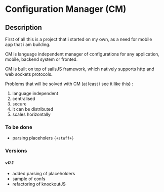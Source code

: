 # Configuration Manager (CM)

## Description

First of all this is a project that i started on my own, as a need for mobile app that i am building.


CM is language independent manager of configurations for any application, mobile, backend system or fronted. 

CM is built on top of sailsJS framework, which natively supports http and web sockets protocols.

Problems that will be solved with CM (at least i see it like this) :

1. language independent
2. centralised
3. secure
4. it can be distributed
5. scales horizontally


### To be done

* parsing placeholers `{+stuff+}` 

### Versions 

#### _v0.1_

* added parsing of placeholders
* sample of confs
* refactoring of knockoutJS